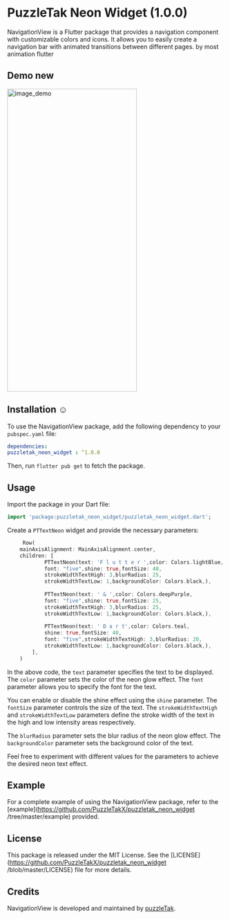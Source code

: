 # PuzzleTak Neon Widget  (1.0.0)

NavigationView is a Flutter package that provides a navigation component with customizable
colors and icons. It allows you to easily create a navigation bar with animated transitions between
different pages.
by most animation flutter

## Demo new

<img src="https://github.com/PuzzleTakX/puzzletak_neon_widget/blob/master/demo/3.gif?raw=true" alt="image_demo" width="300" height="700">

## Installation ☺

To use the NavigationView package, add the following dependency to your `pubspec.yaml`
file:


```yaml
dependencies:
puzzletak_neon_widget : ^1.0.0
```
Then, run `flutter pub get` to fetch the package.

## Usage

Import the package in your Dart file:

```dart
import 'package:puzzletak_neon_widget/puzzletak_neon_widget.dart';
```

Create a `PTTextNeon` widget and provide the necessary parameters:

```dart
     Row(
    mainAxisAlignment: MainAxisAlignment.center,
    children: [
            PTTextNeon(text: 'F l u t t e r ',color: Colors.lightBlue,
            font: "five",shine: true,fontSize: 40,
            strokeWidthTextHigh: 3,blurRadius: 25,
            strokeWidthTextLow: 1,backgroundColor: Colors.black,),
            
            PTTextNeon(text: ' & ',color: Colors.deepPurple,
            font: "five",shine: true,fontSize: 25,
            strokeWidthTextHigh: 3,blurRadius: 25,
            strokeWidthTextLow: 1,backgroundColor: Colors.black,),
            
            PTTextNeon(text: ' D a r t',color: Colors.teal,
            shine: true,fontSize: 40,
            font: "five",strokeWidthTextHigh: 3,blurRadius: 20,
            strokeWidthTextLow: 1,backgroundColor: Colors.black,),
        ],
    )
```

In the above code, the `text` parameter specifies the text to be displayed. The `color` parameter sets the color of the neon glow effect. The `font` parameter allows you to specify the font for the text.

You can enable or disable the shine effect using the `shine` parameter. The `fontSize` parameter controls the size of the text. The `strokeWidthTextHigh` and `strokeWidthTextLow` parameters define the stroke width of the text in the high and low intensity areas respectively.

The `blurRadius` parameter sets the blur radius of the neon glow effect. The `backgroundColor` parameter sets the background color of the text.

Feel free to experiment with different values for the parameters to achieve the desired neon text effect.

## Example

For a complete example of using the NavigationView package, refer to
the [example](https://github.com/PuzzleTakX/puzzletak_neon_widget /tree/master/example) provided.

## License

This package is released under the MIT License. See the [LICENSE](https://github.com/PuzzleTakX/puzzletak_neon_widget /blob/master/LICENSE)
file for more details.

## Credits

NavigationView is developed and maintained by [puzzleTak](https://github.com/PuzzleTakX).
